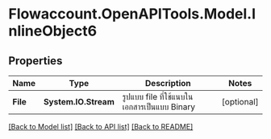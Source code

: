 
# Flowaccount.OpenAPITools.Model.InlineObject6

## Properties

Name | Type | Description | Notes
------------ | ------------- | ------------- | -------------
**File** | **System.IO.Stream** | รูปแบบ file ที่ใช้แนบในเอกสารเป็นแบบ Binary | [optional] 

[[Back to Model list]](../README.md#documentation-for-models)
[[Back to API list]](../README.md#documentation-for-api-endpoints)
[[Back to README]](../README.md)

